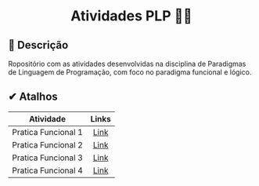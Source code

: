 <h1 align="center"> <p> Atividades PLP 👨‍💻 </p> </h1>

## 📝 Descrição

Ropositório com as atividades desenvolvidas na disciplina de Paradigmas de Linguagem de Programação, com foco no paradigma funcional e lógico.

## ✔ Atalhos
Atividade | Links
:--: | :--: |
Pratica Funcional 1 | [Link](Funcional/Atividade1)
Pratica Funcional 2 | [Link](Funcional/Atividade2)
Pratica Funcional 3 | [Link](Funcional/Atividade3)
Pratica Funcional 4 | [Link](Funcional/Atividade4)
